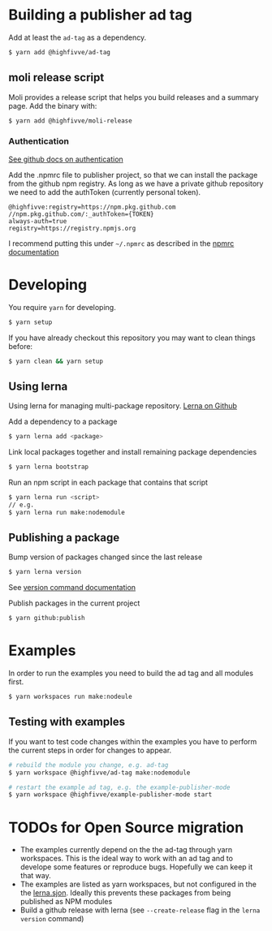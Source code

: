 
# Building a publisher ad tag

Add at least the `ad-tag` as a dependency.

```bash
$ yarn add @highfivve/ad-tag
```

## moli release script

Moli provides a release script that helps you build releases and a summary page.
Add the binary with:

```bash
$ yarn add @highfivve/moli-release
```

### Authentication
[See github docs on authentication](https://docs.github.com/en/free-pro-team@latest/packages/using-github-packages-with-your-projects-ecosystem/configuring-npm-for-use-with-github-packages)

Add the .npmrc file to publisher project, so that we can install the package from the github npm registry.
As long as we have a private github repository we need to add the authToken (currently personal token).

```
@highfivve:registry=https://npm.pkg.github.com
//npm.pkg.github.com/:_authToken={TOKEN}
always-auth=true
registry=https://registry.npmjs.org
```

I recommend putting this under `~/.npmrc` as described in the [npmrc documentation](https://docs.npmjs.com/cli/v6/configuring-npm/npmrc)

# Developing

You require `yarn` for developing.

```bash
$ yarn setup
```

If you have already checkout this repository you may want to clean things before:

```bash
$ yarn clean && yarn setup
```

## Using lerna

Using lerna for managing multi-package repository. [Lerna on Github](https://github.com/lerna/lerna)

Add a dependency to a package
```bash
$ yarn lerna add <package>
```

Link local packages together and install remaining package dependencies
```bash
$ yarn lerna bootstrap
```

Run an npm script in each package that contains that script
```bash
$ yarn lerna run <script>
// e.g.
$ yarn lerna run make:nodemodule
```

## Publishing a package

Bump version of packages changed since the last release
```bash
$ yarn lerna version
```

See [version command documentation](https://github.com/lerna/lerna/tree/main/commands/version)

Publish packages in the current project
```bash
$ yarn github:publish
```

# Examples

In order to run the examples you need to build the ad tag and all modules first.

```bash
$ yarn workspaces run make:nodeule
```

## Testing with examples

If you want to test code changes within the examples you have to perform the current steps
in order for changes to appear.

```bash
# rebuild the module you change, e.g. ad-tag
$ yarn workspace @highfivve/ad-tag make:nodemodule

# restart the example ad tag, e.g. the example-publisher-mode
$ yarn workspace @highfivve/example-publisher-mode start
```

# TODOs for Open Source migration

- The examples currently depend on the the ad-tag through yarn workspaces.
  This is the ideal way to work with an ad tag and to develope some features or reproduce bugs.
  Hopefully we can keep it that way.
- The examples are listed as yarn workspaces, but not configured in the the [lerna.sjon](lerna.json).
  Ideally this prevents these packages from being published as NPM modules
- Build a github release with lerna (see `--create-release` flag in the `lerna version` command)
